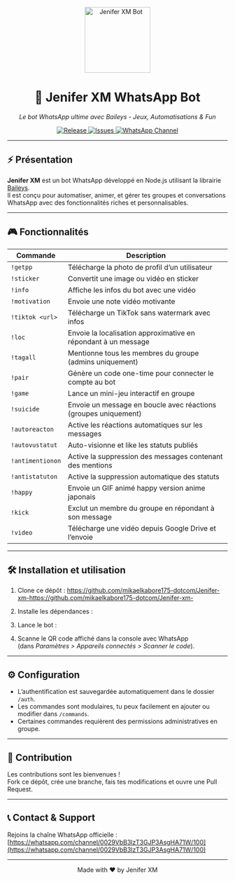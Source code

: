 <p align="center">
  <img src="https://github.com/mikaelkabore175-dotcom/Jenifer-xm-/logo.png" alt="Jenifer XM Bot" width="150"/>
</p>

<h1 align="center">🤖 Jenifer XM WhatsApp Bot</h1>
<p align="center">
  <em>Le bot WhatsApp ultime avec Baileys - Jeux, Automatisations & Fun</em>
</p>

<p align="center">
  <a href="https://github.com/mikaelkabore175-dotcom/Jenifer-xm-/releases">
    <img src="https://img.shields.io/github/v/release/https://github.com/mikaelkabore175-dotcom/jenifer-xm?style=for-the-badge" alt="Release"/>
  </a>
  <a href="https://github.com/mikaelkabore175-dotcom/Jenifer-xm-/issues">
    <img src="https://img.shields.io/github/issues/your-repo/jenifer-xm?style=for-the-badge" alt="Issues"/>
  </a>
  <a href="https://whatsapp.com/channel/0029VbB3lzT3GJP3AsgHA71W/100">
    <img src="https://img.shields.io/badge/WhatsApp_Channel-JeniferXM-25d366?style=for-the-badge&logo=whatsapp" alt="WhatsApp Channel"/>
  </a>
</p>

---

## ⚡ Présentation

**Jenifer XM** est un bot WhatsApp développé en Node.js utilisant la librairie [Baileys](https://github.com/WhiskeySockets/Baileys).  
Il est conçu pour automatiser, animer, et gérer tes groupes et conversations WhatsApp avec des fonctionnalités riches et personnalisables.

---

## 🎮 Fonctionnalités

| Commande        | Description                                                           |
|-----------------|------------------------------------------------------------------------|
| `!getpp`        | Télécharge la photo de profil d’un utilisateur                         |
| `!sticker`      | Convertit une image ou vidéo en sticker                               |
| `!info`         | Affiche les infos du bot avec une vidéo                               |
| `!motivation`   | Envoie une note vidéo motivante                                       |
| `!tiktok <url>` | Télécharge un TikTok sans watermark avec infos                        |
| `!loc`          | Envoie la localisation approximative en répondant à un message        |
| `!tagall`       | Mentionne tous les membres du groupe (admins uniquement)              |
| `!pair`         | Génère un code one-time pour connecter le compte au bot              |
| `!game`         | Lance un mini-jeu interactif en groupe                               |
| `!suicide`      | Envoie un message en boucle avec réactions (groupes uniquement)       |
| `!autoreacton`  | Active les réactions automatiques sur les messages                    |
| `!autovustatut` | Auto-visionne et like les statuts publiés                            |
| `!antimentionon`| Active la suppression des messages contenant des mentions            |
| `!antistatuton` | Active la suppression automatique des statuts                        |
| `!happy`        | Envoie un GIF animé happy version anime japonais                      |
| `!kick`         | Exclut un membre du groupe en répondant à son message                |
| `!video`        | Télécharge une vidéo depuis Google Drive et l’envoie                  |

---

## 🛠️ Installation et utilisation

1. Clone ce dépôt :
   https://github.com/mikaelkabore175-dotcom/Jenifer-xm-https://github.com/mikaelkabore175-dotcom/Jenifer-xm-

3. Installe les dépendances :  


4. Lance le bot :  


5. Scanne le QR code affiché dans la console avec WhatsApp  
(dans *Paramètres > Appareils connectés > Scanner le code*).

---

## ⚙️ Configuration

- L’authentification est sauvegardée automatiquement dans le dossier `/auth`.
- Les commandes sont modulaires, tu peux facilement en ajouter ou modifier dans `/commands`.
- Certaines commandes requièrent des permissions administratives en groupe.

---

## 🚀 Contribution

Les contributions sont les bienvenues !  
Fork ce dépôt, crée une branche, fais tes modifications et ouvre une Pull Request.

---

## 📞 Contact & Support

Rejoins la chaîne WhatsApp officielle :  
[https://whatsapp.com/channel/0029VbB3lzT3GJP3AsgHA71W/100](https://whatsapp.com/channel/0029VbB3lzT3GJP3AsgHA71W/100)

---

<p align="center">Made with ❤️ by Jenifer XM</p>
